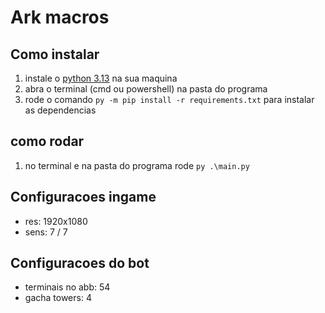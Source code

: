 # Ark macros
## Como instalar
1. instale o [python 3.13](https://www.python.org/) na sua maquina
2. abra o terminal (cmd ou powershell) na pasta do programa
3. rode o comando `py -m pip install -r requirements.txt` para instalar as dependencias

## como rodar
1. no terminal e na pasta do programa rode `py .\main.py`

## Configuracoes ingame
- res: 1920x1080
- sens: 7 / 7

## Configuracoes do bot
- terminais no abb: 54
- gacha towers: 4
